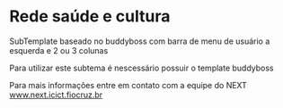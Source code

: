 Rede saúde e cultura
=============
SubTemplate baseado no buddyboss com barra de menu de usuário a esquerda e 2 ou 3 colunas

Para utilizar este subtema é nescessário possuir o template buddyboss

Para mais informações entre em contato com a equipe do NEXT www.next.icict.fiocruz.br